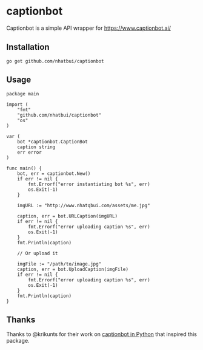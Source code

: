 # captionbot

Captionbot is a simple API wrapper for https://www.captionbot.ai/

## Installation

`go get github.com/nhatbui/captionbot`

## Usage

```
package main

import (
	"fmt"
	"github.com/nhatbui/captionbot"
	"os"
)

var (
    bot *captionbot.CaptionBot
    caption string
    err error
)

func main() {
	bot, err = captionbot.New()
	if err != nil {
        fmt.Errorf("error instantiating bot %s", err)
        os.Exit(-1)
    }

	imgURL := "http://www.nhatqbui.com/assets/me.jpg"

	caption, err = bot.URLCaption(imgURL)
    if err != nil {
        fmt.Errorf("error uploading caption %s", err)
        os.Exit(-1)
    }
    fmt.Println(caption)

    // Or upload it

    imgFile := "/path/to/image.jpg"
    caption, err = bot.UploadCaption(imgFile)
    if err != nil {
        fmt.Errorf("error uploading caption %s", err)
        os.Exit(-1)
    }
    fmt.Println(caption)
}
```

## Thanks

Thanks to @krikunts for their work on [captionbot in Python](https://github.com/krikunts/captionbot) that inspired this package.
